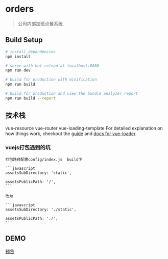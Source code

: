# orders

> 公司内部加班点餐系统

## Build Setup

``` bash
# install dependencies
npm install

# serve with hot reload at localhost:8080
npm run dev

# build for production with minification
npm run build

# build for production and view the bundle analyzer report
npm run build --report
```
## 技术栈
  vue-resource
  vue-router
  vue-loading-template
For detailed explanation on how things work, checkout the [guide](http://vuejs-templates.github.io/webpack/) and [docs for vue-loader](http://vuejs.github.io/vue-loader).

### vuejs打包遇到的坑

    打包路径配置config/index.js  build下

    ```javascript
    assetsSubDirectory: 'static',

    assetsPublicPath: '/',
    ```

    改为

    ```javascript
    assetsSubDirectory: './static',

    assetsPublicPath: './',
    ```
## DEMO

   [预览](https://jstf9673.github.io/ordering-system/dist/index.html)
